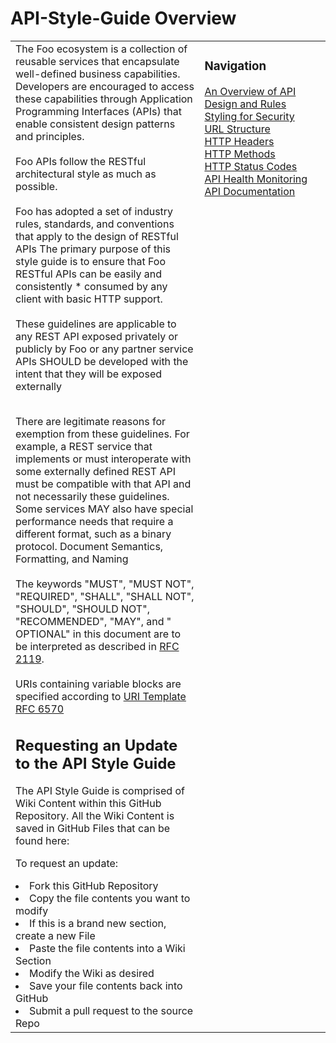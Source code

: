 <h1>API-Style-Guide Overview</h1>

<table style="border: none;"><tr><td width="60%" valign="top">The Foo ecosystem is a collection of reusable services that encapsulate well-defined business capabilities. Developers are encouraged to access these capabilities through Application Programming Interfaces (APIs) that enable consistent design patterns and principles.
<br><br>
Foo APIs follow the RESTful architectural style as much as possible.<br><br>
Foo has adopted a set of industry rules, standards, and conventions that apply to the design of RESTful APIs
The primary purpose of this style guide is to ensure that Foo RESTful APIs can be easily and consistently * consumed by any client with basic HTTP support.<br><br>
These guidelines are applicable to any REST API exposed privately or publicly by Foo or any partner service
APIs SHOULD be developed with the intent that they will be exposed externally<br><Br>

There are legitimate reasons for exemption from these guidelines. For example, a REST service that implements or must
interoperate with some externally defined REST API must be compatible with that API and not necessarily these
guidelines. Some services MAY also have special performance needs that require a different format, such as a binary
protocol. Document Semantics, Formatting, and Naming
<br><br>
The keywords "MUST", "MUST NOT", "REQUIRED", "SHALL", "SHALL NOT", "SHOULD", "SHOULD NOT", "RECOMMENDED", "MAY", and "
OPTIONAL" in this document are to be interpreted as described
in <a href="https://www.ietf.org/rfc/rfc2119.txt" target="_blank">RFC 2119</a>.<br><br>
URIs containing variable blocks are specified according
to <a href="https://tools.ietf.org/html/rfc6570" target="_blank">URI Template RFC 6570</a>

<h2>Requesting an Update to the API Style Guide</h2>
The API Style Guide is comprised of Wiki Content within this GitHub Repository. All the Wiki Content is saved in GitHub
Files that can be found here:

To request an update:
<li> Fork this GitHub Repository </li>
<li> Copy the file contents you want to modify </li>
<li> If this is a brand new section, create a new File </li>
<li> Paste the file contents into a Wiki Section </li>
<li> Modify the Wiki as desired </li>
<li> Save your file contents back into GitHub </li>
<li> Submit a pull request to the source Repo </li>

</td> <td valign="top"><h3>Navigation</h3>
<a href="https://github.com/parthipanj/kissflow-xg/tree/master/APIStyleGuide/wiki/An-Overview-of-API-Design-Rules">An Overview of API Design and Rules</a><br>
<a href="https://github.com/parthipanj/kissflow-xg/API-Style-Guide/wiki/Styling-for-Security">Styling for Security</a><br>
<a href="https://github.com/parthipanj/kissflow-xg/API-Style-Guide/wiki/URL-Structure">URL Structure</a><br>
<a href="https://github.com/parthipanj/kissflow-xg/API-Style-Guide/wiki/HTTP-Headers">HTTP Headers</a><br>
<a href="https://github.com/parthipanj/kissflow-xg/API-Style-Guide/wiki/HTTP-Methods">HTTP Methods</a><br>
<a href="https://github.com/parthipanj/kissflow-xg/API-Style-Guide/wiki/HTTP-Status-Codes">HTTP Status Codes</a><br>
<a href="https://github.com/parthipanj/kissflow-xg/API-Style-Guide/wiki/API-Health-Monitoring">API Health Monitoring</a><br>
<a href="https://github.com/parthipanj/kissflow-xg/API-Style-Guide/wiki/API-Documentation">API Documentation</a></td></tr></table>
